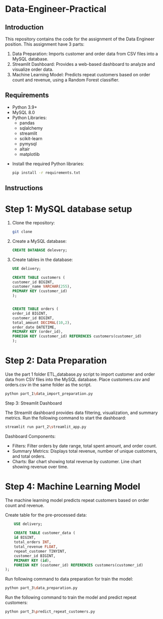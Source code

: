 # Data-Engineer-Practical

## Introduction

This repository contains the code for the assignment of the Data Engineer position. This assignment have 3 parts:

1. Data Preparation: Imports customer and order data from CSV files into a MySQL database.
2. Streamlit Dashboard: Provides a web-based dashboard to analyze and visualize order data.
3. Machine Learning Model: Predicts repeat customers based on order count and revenue, using a Random Forest classifier.


## Requirements

- Python 3.9+
- MySQL 8.0
- Python Libraries:
    - pandas
    - sqlalchemy
    - streamlit
    - scikit-learn
    - pymysql
    - altair
    - matplotlib

* Install the required Python libraries:
    ```bash
    pip install -r requirements.txt
    ```
  
## Instructions

# Step 1: MySQL database setup

1. Clone the repository:
    ```bash
    git clone
    ```
   
2. Create a MySQL database:
    ```sql
    CREATE DATABASE delevery;
    ```
   
3. Create tables in the database:
    ```sql
    USE delivery;

    CREATE TABLE customers (
    customer_id BIGINT,
    customer_name VARCHAR(255),
    PRIMARY KEY (customer_id)
    );
    
    
    CREATE TABLE orders (
    order_id BIGINT,
    customer_id BIGINT,
    total_amount DECIMAL(10,2),
    order_date DATETIME,
    PRIMARY KEY (order_id),
    FOREIGN KEY (customer_id) REFERENCES customers(customer_id)
    );
    ```
   
# Step 2: Data Preparation

Use the part 1 folder ETL_database.py script to import customer and order data from CSV files into the MySQL database.
Place customers.csv and orders.csv in the same folder as the script.

```bash
python part_1\data_import_preparation.py
```

Step 3: Streamlit Dashboard

The Streamlit dashboard provides data filtering, visualization, and summary metrics. 
Run the following command to start the dashboard:

```bash
streamlit run part_2\streamlit_app.py
```

Dashboard Components:

- Filters: Filter orders by date range, total spent amount, and order count.
- Summary Metrics: Displays total revenue, number of unique customers, and total orders.
- Charts:
      Bar chart showing total revenue by customer.
      Line chart showing revenue over time.


# Step 4: Machine Learning Model

The machine learning model predicts repeat customers based on order count and revenue.

Create table for the pre-processed data:

```sql
    USE delivery;
    
    CREATE TABLE customer_data (
    id BIGINT,
    total_orders INT,
    total_revenue FLOAT,
    repeat_customer TINYINT,
    customer_id BIGINT,
    PRIMARY KEY (id),
    FOREIGN KEY (customer_id) REFERENCES customers(customer_id)	
);
```

Run following command to data preparation for train the model:

```bash
python part_3\data_preparation.py
```

Run the following command to train the model and predict repeat customers:

```bash
python part_3\predict_repeat_customers.py
```